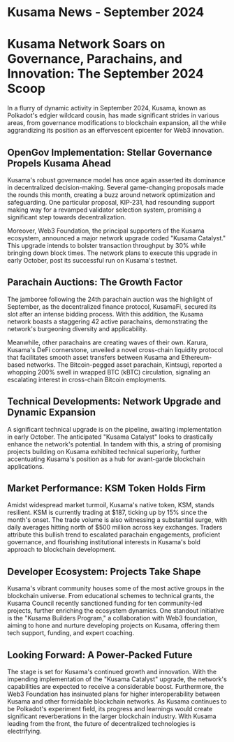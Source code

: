 # Kusama News - September 2024

# Kusama Network Soars on Governance, Parachains, and Innovation: The September 2024 Scoop

In a flurry of dynamic activity in September 2024, Kusama, known as Polkadot's edgier wildcard cousin, has made significant strides in various areas, from governance modifications to blockchain expansion, all the while aggrandizing its position as an effervescent epicenter for Web3 innovation.

## OpenGov Implementation: Stellar Governance Propels Kusama Ahead

Kusama's robust governance model has once again asserted its dominance in decentralized decision-making. Several game-changing proposals made the rounds this month, creating a buzz around network optimization and safeguarding. One particular proposal, KIP-231, had resounding support making way for a revamped validator selection system, promising a significant step towards decentralization.

Moreover, Web3 Foundation, the principal supporters of the Kusama ecosystem, announced a major network upgrade coded "Kusama Catalyst." This upgrade intends to bolster transaction throughput by 30% while bringing down block times. The network plans to execute this upgrade in early October, post its successful run on Kusama's testnet.

## Parachain Auctions: The Growth Factor

The jamboree following the 24th parachain auction was the highlight of September, as the decentralized finance protocol, KusamaFi, secured its slot after an intense bidding process. With this addition, the Kusama network boasts a staggering 42 active parachains, demonstrating the network's burgeoning diversity and applicability.

Meanwhile, other parachains are creating waves of their own. Karura, Kusama's DeFi cornerstone, unveiled a novel cross-chain liquidity protocol that facilitates smooth asset transfers between Kusama and Ethereum-based networks. The Bitcoin-pegged asset parachain, Kintsugi, reported a whopping 200% swell in wrapped BTC (kBTC) circulation, signaling an escalating interest in cross-chain Bitcoin employments.

## Technical Developments: Network Upgrade and Dynamic Expansion 

A significant technical upgrade is on the pipeline, awaiting implementation in early October. The anticipated "Kusama Catalyst" looks to drastically enhance the network's potential. In tandem with this, a string of promising projects building on Kusama exhibited technical superiority, further accentuating Kusama's position as a hub for avant-garde blockchain applications.

## Market Performance: KSM Token Holds Firm 

Amidst widespread market turmoil, Kusama's native token, KSM, stands resilient. KSM is currently trading at $187, ticking up by 15% since the month's onset. The trade volume is also witnessing a substantial surge, with daily averages hitting north of $500 million across key exchanges. Traders attribute this bullish trend to escalated parachain engagements, proficient governance, and flourishing institutional interests in Kusama's bold approach to blockchain development.

## Developer Ecosystem: Projects Take Shape

Kusama's vibrant community houses some of the most active groups in the blockchain universe. From educational schemes to technical grants, the Kusama Council recently sanctioned funding for ten community-led projects, further enriching the ecosystem dynamics. One standout initiative is the "Kusama Builders Program," a collaboration with Web3 foundation, aiming to hone and nurture developing projects on Kusama, offering them tech support, funding, and expert coaching.

## Looking Forward: A Power-Packed Future

The stage is set for Kusama's continued growth and innovation. With the impending implementation of the "Kusama Catalyst" upgrade, the network's capabilities are expected to receive a considerable boost. Furthermore, the Web3 Foundation has insinuated plans for higher interoperability between Kusama and other formidable blockchain networks. As Kusama continues to be Polkadot's experiment field, its progress and learnings would create significant reverberations in the larger blockchain industry. With Kusama leading from the front, the future of decentralized technologies is electrifying.
